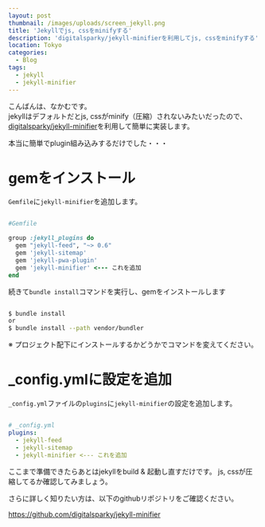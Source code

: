 ```yaml
---
layout: post
thumbnail: /images/uploads/screen_jekyll.png
title: 'Jekyllでjs, cssをminifyする'
description: 'digitalsparky/jekyll-minifierを利用してjs, cssをminifyする'
location: Tokyo
categories:
  - Blog
tags:
  - jekyll
  - jekyll-minifier
---
```

こんばんは、なかむです。  
jekyllはデフォルトだとjs, cssがminify（圧縮）されないみたいだったので、[digitalsparky/jekyll-minifier](https://github.com/digitalsparky/jekyll-minifier)を利用して簡単に実装します。

本当に簡単でplugin組み込みするだけでした・・・


# gemをインストール
`Gemfile`に`jekyll-minifier`を追加します。

```ruby

#Gemfile

group :jekyll_plugins do
  gem "jekyll-feed", "~> 0.6"
  gem 'jekyll-sitemap'
  gem 'jekyll-pwa-plugin'
  gem 'jekyll-minifier' <--- これを追加
end

```

続きて`bundle install`コマンドを実行し、gemをインストールします

```bash

$ bundle install 
or
$ bundle install --path vendor/bundler

```
※ プロジェクト配下にインストールするかどうかでコマンドを変えてください。

# _config.ymlに設定を追加
`_config.yml`ファイルの`plugins`に`jekyll-minifier`の設定を追加します。

```yaml

# _config.yml
plugins:
  - jekyll-feed
  - jekyll-sitemap
  - jekyll-minifier <--- これを追加

```

ここまで準備できたらあとはjekyllをbuild & 起動し直すだけです。
js, cssが圧縮してるか確認してみましょう。

さらに詳しく知りたい方は、以下のgithubリポジトリをご確認ください。

<https://github.com/digitalsparky/jekyll-minifier>
